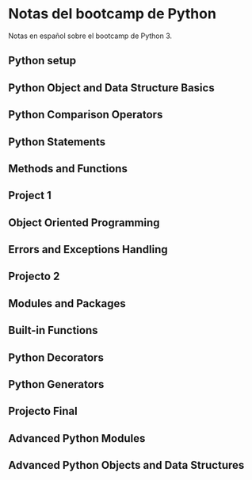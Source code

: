 # Notas del bootcamp de Python

Notas en español sobre el bootcamp de Python 3.

## Python setup

## Python Object and Data Structure Basics

## Python Comparison Operators

## Python Statements

## Methods and Functions

## Project 1

## Object Oriented Programming

## Errors and Exceptions Handling

## Projecto 2

## Modules and Packages

## Built-in Functions

## Python Decorators

## Python Generators

## Projecto Final

## Advanced Python Modules

## Advanced Python Objects and Data Structures